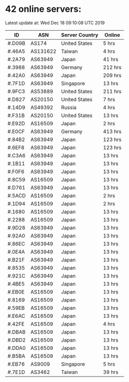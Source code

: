 # 42 online servers:

Latest update at: Wed Dec 18 09:10:08 UTC 2019

| ID | ASN | Server Country | Online |
| -- | --- | -------------- | ------ |
| #.D09B | AS174 | United States | 5 hrs |
| #.46A5 | AS131622 | Taiwan | 4 hrs |
| #.2A79 | AS63949 | Japan | 41 hrs |
| #.3988 | AS63949 | Germany | 212 hrs |
| #.42A0 | AS63949 | Japan | 209 hrs |
| #.7F1D | AS63949 | Singapore | 13 hrs |
| #.9FC3 | AS53889 | United States | 211 hrs |
| #.D827 | AS20150 | United States | 7 hrs |
| #.14D9 | AS49392 | Russia | 4 hrs |
| #.F31B | AS20150 | United States | 13 hrs |
| #.E92D | AS16509 | Japan | 2 hrs |
| #.E0CF | AS63949 | Germany | 413 hrs |
| #.84B2 | AS63949 | Japan | 123 hrs |
| #.6EF8 | AS63949 | Japan | 123 hrs |
| #.C3A6 | AS63949 | Japan | 13 hrs |
| #.1B11 | AS63949 | Japan | 13 hrs |
| #.F0F6 | AS63949 | Japan | 13 hrs |
| #.8C59 | AS16509 | Japan | 13 hrs |
| #.D761 | AS63949 | Japan | 13 hrs |
| #.5ACD | AS16509 | Japan | 2 hrs |
| #.1D94 | AS16509 | Japan | 2 hrs |
| #.1680 | AS16509 | Japan | 13 hrs |
| #.2288 | AS16509 | Japan | 13 hrs |
| #.9D28 | AS63949 | Japan | 13 hrs |
| #.92A0 | AS63949 | Japan | 13 hrs |
| #.86EC | AS63949 | Japan | 13 hrs |
| #.0E4A | AS63949 | Japan | 13 hrs |
| #.B21F | AS63949 | Japan | 13 hrs |
| #.8535 | AS63949 | Japan | 13 hrs |
| #.921C | AS63949 | Japan | 13 hrs |
| #.4BE5 | AS63949 | Japan | 13 hrs |
| #.EB0E | AS16509 | Japan | 13 hrs |
| #.8169 | AS16509 | Japan | 13 hrs |
| #.59EB | AS16509 | Japan | 13 hrs |
| #.E6AC | AS16509 | Japan | 13 hrs |
| #.42FE | AS16509 | Japan | 4 hrs |
| #.DBAB | AS16509 | Japan | 13 hrs |
| #.DBD2 | AS16509 | Japan | 13 hrs |
| #.DDA0 | AS16509 | Japan | 13 hrs |
| #.B5BA | AS16509 | Japan | 13 hrs |
| #.EB76 | AS9009 | Singapore | 5 hrs |
| #.7E1D | AS3462 | Taiwan | 39 hrs |

